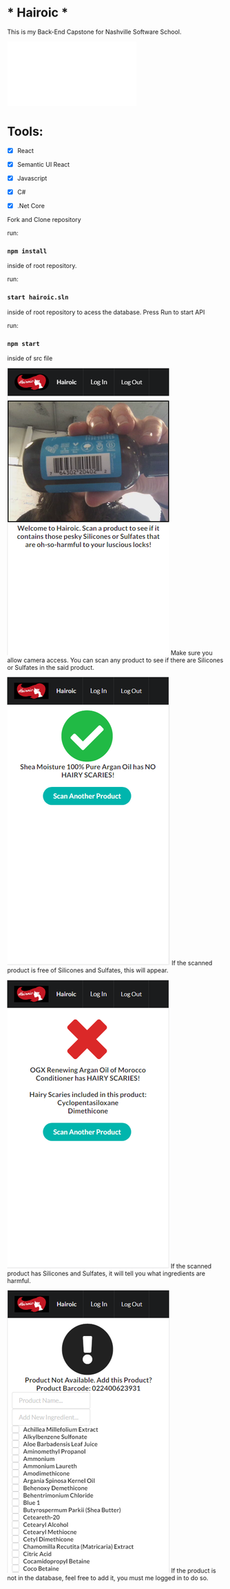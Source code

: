 # * Hairoic *

This is my Back-End Capstone for Nashville Software School.

![](pics/Hairoic.pgn)

# Tools:

- [x] React
- [x] Semantic UI React
- [x] Javascript 
- [x] C#
- [x] .Net Core


Fork and Clone repository

run:
### `npm install`
inside of root repository.

run:
### `start hairoic.sln`
inside of root repository to acess the database.
Press Run to start API

run:
### `npm start`
inside of src file

![](pics/HairoicScan.png)
Make sure you allow camera access.
You can scan any product to see if there are Silicones or Sulfates in the said product.


![](pics/GoodProd.png)
If the scanned product is free of Silicones and Sulfates, this will appear.

![](pics/BadProd.png)
If the scanned product has Silicones and Sulfates, it will tell you what ingredients are harmful.

![](pics/NewProd.png)
If the product is not in the database, feel free to add it, you must me logged in to do so.
